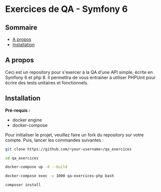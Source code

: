 # Exercices de QA - Symfony 6

## Sommaire

 * [A propos](#a-propos)
 * [Installation](#installation)

## A propos

Ceci est un repository pour s'exercer à la QA d'une API simple, écrite en Symfony 6 et php 8. Il permettra de vous entrainer à utiliser PHPUnit pour écrire des tests unitaires et fonctionnels.

## Installation

__Pré-requis :__

 * docker engine
 * docker-compose

Pour initialiser le projet, veuillez faire un fork du repository sur votre compte. Puis, lancer les commandes suivantes :

```bash
git clone https://github.com/<your-username>/qa_exercices

cd qa_exercices

docker-compose up -d --build

docker-compose exec -u 1000 qa-exercices-php bash

composer install
```